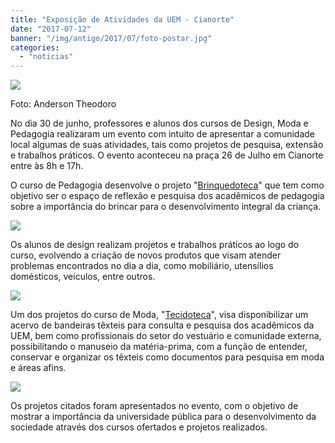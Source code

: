 ```yaml
---
title: "Exposição de Atividades da UEM - Cianorte"
date: "2017-07-12"
banner: "/img/antigo/2017/07/foto-postar.jpg"
categories: 
  - "noticias"
---
```


[![](/img/antigo/2017/07/foto-postar.jpg)](/img/antigo/2017/07/foto-postar.jpg)

Foto: Anderson Theodoro

No dia 30 de junho, professores e alunos dos cursos de Design, Moda e Pedagogia realizaram um evento com intuito de apresentar a comunidade local algumas de suas atividades, tais como projetos de pesquisa, extensão e trabalhos práticos. O evento aconteceu na praça 26 de Julho em Cianorte entre às 8h e 17h.

O curso de Pedagogia desenvolve o projeto "[Brinquedoteca](https://www.facebook.com/brinquedotecauemcrc/)" que tem como objetivo ser o espaço de reflexão e pesquisa dos acadêmicos de pedagogia sobre a importância do brincar para o desenvolvimento integral da criança.

[![](/img/antigo/2017/07/IMG_6149-1.jpg)](/img/antigo/2017/07/IMG_6149-1.jpg)

Os alunos de design realizam projetos e trabalhos práticos ao logo do curso, evolvendo a criação de novos produtos que visam atender problemas encontrados no dia a dia, como mobiliário, utensílios domésticos, veículos, entre outros.

[![](/img/antigo/2017/07/IMG_9613.jpg)](/img/antigo/2017/07/IMG_9613.jpg)

Um dos projetos do curso de Moda, "[Tecidoteca](https://www.facebook.com/tecidotecauem/)", visa disponibilizar um acervo de bandeiras têxteis para consulta e pesquisa dos acadêmicos da UEM, bem como profissionais do setor do vestuário e comunidade externa, possibilitando o manuseio da matéria-prima, com a função de entender, conservar e organizar os têxteis como documentos para pesquisa em moda e áreas afins.

[![](/img/antigo/2017/07/IMG_6150-3.jpg)](/img/antigo/2017/07/IMG_6150-3.jpg)

Os projetos citados foram apresentados no evento, com o objetivo de mostrar a importância da universidade pública para o desenvolvimento da sociedade através dos cursos ofertados e projetos realizados.
